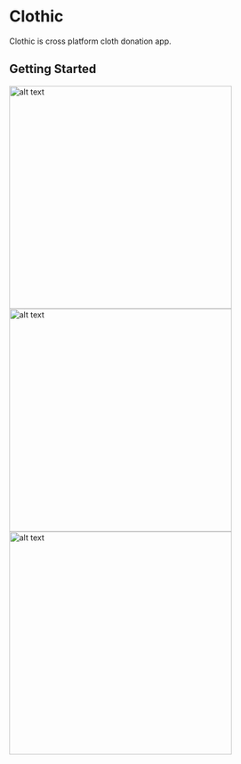 # Clothic

Clothic is cross platform cloth donation app.

## Getting Started
<p float="left">
<img src="https://cdn.discordapp.com/attachments/752645305865994331/752650489635667978/Screenshot_1599516238.png" alt="alt text" height="400px">
  
<img src="https://cdn.discordapp.com/attachments/752645305865994331/752650486636609586/Screenshot_1599516241.png" alt="alt text" height="400px">

<img src="https://cdn.discordapp.com/attachments/752645305865994331/752650494480089127/Screenshot_1599516243.png" alt="alt text" height="400px">

</p>




